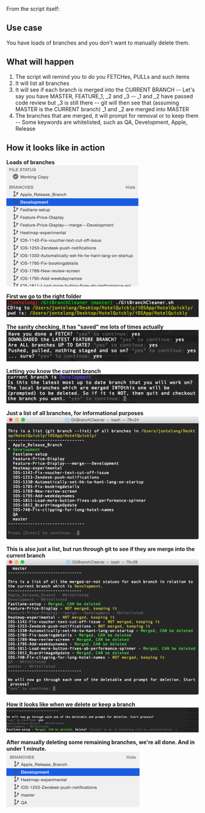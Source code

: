 From the script itself:

## Use case

You have loads of branches and you don't want to manually delete them.


## What will happen

1. The script will remind you to do you FETCHes, PULLs and such items  
2. It will list all branches  
3. It will see if each branch is merged into the CURRENT BRANCH
 -- Let's say you have MASTER, FEATURE_1, _2 and _3
 -- _1 and _2 have passed code review but _3 is still there
 -- git will then see that (assuming MASTER is the CURRENT branch) _1 and _2 are merged into MASTER
4. The branches that are merged, it will prompt for removal or to keep them
 -- Some keywords are whitelisted, such as QA, Development, Apple, Release


## How it looks like in action

**Loads of branches**  
![](images/1.png)  

**First we go to the right folder**  
![](images/2.png)  

**The sanity checking, it has "saved" me lots of times actually**  
![](images/3.png)  

**Letting you know the current branch**  
![](images/4.png)  

**Just a list of all branches, for informational purposes**  
![](images/5.png)  

**This is also just a list, but run through git to see if they are merge into the current branch**  
![](images/6.png)  

**How it looks like when we delete or keep a branch**  
![](images/7.gif)  

**After manually deleting some remaining branches, we're all done. And in under 1 minute.**  
![](images/8.png)  
